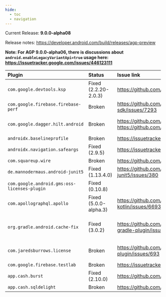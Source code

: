 ```yaml
---
hide:
  - toc
  - navigation  
---
```

Current Release: **9.0.0-alpha08**

Release notes: https://developer.android.com/build/releases/agp-preview

**Note: For AGP 9.0.0-alpha06, there is discussions about `android.enableLegacyVariantApi=true` usage here: https://issuetracker.google.com/issues/446123111**

| Plugin | Status | Issue link | Workarounds? | Notes |
|:---|:---|:---|:---|:---|
| `com.google.devtools.ksp` | Fixed (2.2.20-2.0.3) | https://github.com/google/ksp/pull/2579 | None | Note: KSP 2.0.3 was released, but only for Kotlin 2.2.20. Requesting release for previous versions as well. |
| `com.google.firebase.firebase-perf` | Broken | https://github.com/firebase/firebase-android-sdk/issues/7293 | None | |
| `com.google.dagger.hilt.android` | Broken | https://github.com/google/dagger/issues/4944<br>https://github.com/google/dagger/issues/4979 | <pre>android.newDsl=false<br>android.enableLegacyVariantApi=true</pre> | Second Gradle property should not be necessary, and only came about as of AGP 9.0.0-alpha06. |
| `androidx.baselineprofile` | Broken | https://issuetracker.google.com/issues/443311090 | `android.newDsl=false` | |
| `androidx.navigation.safeargs` | Fixed (2.9.5) | https://issuetracker.google.com/issues/442620441 | None | Addressed by https://r.android.com/3754932 |
| `com.squareup.wire` | Broken | https://github.com/square/wire/issues/3371 | `android.enableLegacyVariantApi=true` | |
| `de.mannodermaus.android-junit5` | Fixed (1.13.4.0) | https://github.com/mannodermaus/android-junit5/issues/380 | `android.newDsl=false` | |
| `com.google.android.gms:oss-licenses-plugin` | Fixed (0.10.8) | | `android.newDsl=false` | |
| `com.apollographql.apollo` | Fixed (5.0.0-alpha.3) | https://github.com/apollographql/apollo-kotlin/issues/6693 | `android.newDsl=false` | Addressed by https://github.com/apollographql/apollo-kotlin/pull/6703 |
| `org.gradle.android.cache-fix` | Fixed (3.0.2) | https://github.com/gradle/android-cache-fix-gradle-plugin/issues/447 | `android.newDsl=false` | Addressed by https://github.com/gradle/android-cache-fix-gradle-plugin/pull/1894. Requires >= AGP 9.0.0-alpha06 | |
| `com.jaredsburrows.license` | Broken | https://github.com/jaredsburrows/gradle-license-plugin/issues/693 | <pre>android.newDsl=false<br>android.enableLegacyVariantApi=true</pre> | Second Gradle property should not be necessary, and only came about as of AGP 9.0.0-alpha06. |
| `com.google.firebase.testlab` | Broken | https://issuetracker.google.com/issues/444866155 | None | |
| `app.cash.burst` | Fixed (2.10.0) | https://github.com/cashapp/burst/issues/197 | None | Addressed by https://github.com/cashapp/burst/pull/200 |
| `app.cash.sqldelight` | Broken | https://github.com/sqldelight/sqldelight/issues/5940 | `android.newDsl=false` | |
